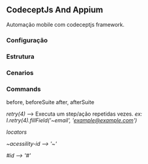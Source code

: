 ## CodeceptJs And Appium

Automação mobile com codeceptjs framework.

### Configuração

### Estrutura

### Cenarios

### Commands

before, beforeSuite
after, afterSuite

*retry(4)* --> Executa um step/ação repetidas vezes.
_ex: I.retry(4).fillField('~email', 'example@example.com')_

*locators*

_~acessility-id_
_--> '~'_

_#id_
_--> '#'_
